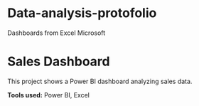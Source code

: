 # Data-analysis-protofolio
Dashboards from Excel Microsoft
# Sales Dashboard

This project shows a Power BI dashboard analyzing sales data.  

**Tools used:** Power BI, Excel  
